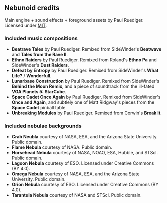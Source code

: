 ## Nebunoid credits
Main engine + sound effects + foreground assets by Paul Ruediger. Licensed under [MIT](license.md).

### Included music compositions
* **Beatrave Tales** by Paul Ruediger. Remixed from SideWinder's **Beatwave** and **Tales from the Rave II**.
* **Ethno Raiders** by Paul Ruediger. Remixed from Roland's **Ethno Pa** and SideWinder's **Dust Raiders**.
* **Defeat by Entropy** by Paul Ruediger. Remixed from SideWinder's **What Life?** / **Wonderfull**.
* **Lunarbase Construction** by Paul Ruediger. Remixed from SideWinder's **Behind the Moon Remix**, and a piece of soundtrack from the ill-fated **VGA Planets 5: StarCube**.
* **Space Cadet Once Again** by Paul Ruediger. Remixed from SideWinder's **Once and Again**, and subtlely one of Matt Ridgway's pieces from the **Space Cadet** pinball table.
* **Unbreaking Modules** by Paul Ruediger. Remixed from Corwin's **Break It**.

### Included nebulae backgrounds
* **Crab Neubla** courtesy of NASA, ESA, and the Arizona State University. Public domain.
* **Flame Nebula** courtesy of NASA. Public domain.
* **Horsehead Nebula** courtesy of NASA, NOAO, ESA, Hubble, and STScl. Public domain.
* **Lagoon Nebula** courtesy of ESO. Licensed under Creative Commons (BY 4.0).
* **Omega Nebula** courtesy of NASA, ESA, and the Arizona State University. Public domain.
* **Orion Nebula** courtesy of ESO. Licensed under Creative Commons (BY 4.0).
* **Tarantula Nebula** courtesy of NASA and STScl. Public domain.
